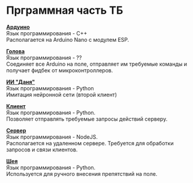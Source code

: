 # Прграммная часть ТБ
[**Ардуино**](./Ардуино)\
Язык программирования - C++\
Располагается на Arduino Nano с модулем ESP.

[**Голова**](./Голова)\
Язык программирования - ??\
Соединяет все Arduino на поле, отправляет им требуемые команды и получает фидбек от микроконтроллеров.

[**ИИ "Даня"**](./ИИ%20"Даня")\
Язык программирования - Python\
Имитация нейронной сети (второй клиент) 

[**Клиент**](./Клиент)\
Язык программирования - Python.\
Позволяет отправлять требуемые запросы действий серверу.

[**Сервер**](./Сервер)\
Язык программирования - NodeJS.\
Располагается на удаленном сервере. Требуется для обработки запросов и связи клиентов.

[**Шея**](./Шея)\
Язык программирования - Python.\
Используется для ручного внесения препятствий на поле.